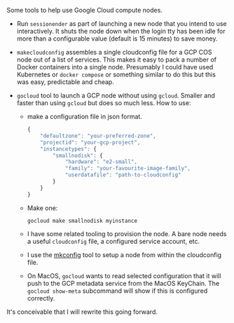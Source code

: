Some tools to help use Google Cloud compute nodes.

* Run `sessionender` as part of launching a new node that you intend to use interactively.
It shuts the node down when the login tty has been idle for more than a configurable
value (default is 15 minutes) to save money.

* `makecloudconfig` assembles a single cloudconfig file for a GCP COS node out of a list
of services. This makes it easy to pack a number of Docker containers into a single node.
Presumably I could have used Kubernetes or `docker compose` or something similar to do
this but this was easy, predictable and cheap.

* `gocloud`  tool to launch a GCP node without using `gcloud`. Smaller and faster than
using `gcloud` but does so much less. How to use:

	* make a configuration file in json format.

		```javascript
		{
			"defaultzone": "your-preferred-zone",
			"projectid": "your-gcp-project",
			"instancetypes": {
				"smallnodisk": {
					"hardware": "e2-small",
					"family": "your-favourite-image-family",
					"userdatafile": "path-to-cloudconfig"
				}
			}
		}
		```
	
	* Make one:

		```shell
		gocloud make smallnodisk myinstance
		```
	
	* I have some related tooling to provision the node. A bare node needs
	a useful `cloudconfig` file, a configured service account, etc.

	* I use the [mkconfig](https://github.com/rjkroege/mkconfig) tool to setup a node from
	within the cloudconfig file.

	* On MacOS, `gocloud` wants to read selected configuration that it will push to the GCP
	metadata service from the MacOS KeyChain. The `gocloud show-meta` subcommand
	will show if this is configured correctly.

It's conceivable that I will rewrite this going forward.
